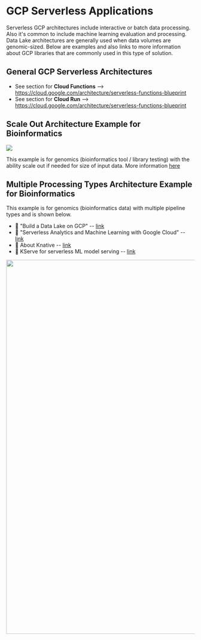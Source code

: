 # GCP Serverless Applications

Serverless GCP architectures include interactive or batch data processing.  Also it's common to include machine learning evaluation and processing. Data Lake architectures are generally used when data volumes are genomic-sized.  Below are examples and also links to more information about GCP libraries that are commonly used in this type of solution.

## General GCP Serverless Architectures

- See section for **Cloud Functions** --> https://cloud.google.com/architecture/serverless-functions-blueprint
- See section for **Cloud Run** --> https://cloud.google.com/architecture/serverless-functions-blueprint

## Scale Out Architecture Example for Bioinformatics

<img src="https://github.com/lynnlangit/gcp-for-bioinformatics/blob/master/images/gcp-funtctions-tools-test.png" widt=600>

This example is for genomics (bioinformatics tool / library testing) with the ability scale out if needed for size of input data.  More information [here](https://github.com/lynnlangit/gcp-for-bioinformatics/blob/master/5_Serverless_Compute_with_Functions/4_Serverless_Workflows.md)

## Multiple Processing Types Architecture Example for Bioinformatics

This example is for genomics (bioinformatics data) with multiple pipeline types and is shown below.  

- 📘 "Build a Data Lake on GCP" -- [link](https://cloud.google.com/solutions/build-a-data-lake-on-gcp)
- 📘 "Serverless Analytics and Machine Learning with Google Cloud" -- [link](https://www.leptonsoftware.com/2018/01/16/serverless-analytics-machine-learning-with-google-cloud)
- 🔨 About Knative -- [link](https://cloud.google.com/knative/) 
- 🔨 KServe for serverless ML model serving -- [link](https://github.com/kserve/kserve)

<img src="https://github.com/lynnlangit/gcp-for-bioinformatics/blob/master/images/batch-pipelines.png" width=1000>
